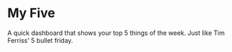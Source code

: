 # My Five

A quick dashboard that shows your top 5 things of the week.
Just like Tim Ferriss' 5 bullet friday.
